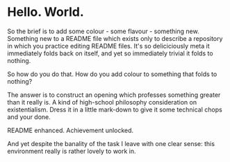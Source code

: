 # Hello. World.
So the brief is to add some colour - some flavour - something new. Something new to a README file
which exists only to describe a repository in which you practice editing README files. It's so
deliciciously meta it immediately folds back on itself, and yet so immediately trivial it folds to
nothing.

So how do you do that. How do you add colour to something that folds to nothing?

The answer is to construct an opening which professes something greater than it really is. A kind 
of high-school philosophy consideration on existentialism. Dress it in a little mark-down to give 
it some technical chops and your done.

README enhanced. Achievement unlocked. 

And yet despite the banality of the task I leave with one clear sense: this environment really is
rather lovely to work in.
